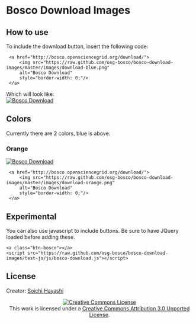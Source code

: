 Bosco Download Images
=====================


## How to use
To include the download button, insert the following code:

     <a href="http://bosco.opensciencegrid.org/download/">
         <img src="https://raw.github.com/osg-bosco/bosco-download-images/master/images/download-blue.png" 
         alt="Bosco Download"
         style="border-width: 0;"/>
     </a>

Which will look like: <br />
<a href="http://bosco.opensciencegrid.org/download/">
         <img src="https://raw.github.com/osg-bosco/bosco-download-images/master/images/download-blue.png" 
         alt="Bosco Download"
         style="border-width: 0;"/>
     </a>


## Colors
Currently there are 2 colors, blue is above:

### Orange
<a href="http://bosco.opensciencegrid.org/download/">
         <img src="https://raw.github.com/osg-bosco/bosco-download-images/master/images/download-orange.png" 
         alt="Bosco Download"
         style="border-width: 0;"/>
     </a>
     

     <a href="http://bosco.opensciencegrid.org/download/">
         <img src="https://raw.github.com/osg-bosco/bosco-download-images/master/images/download-orange.png" 
         alt="Bosco Download"
         style="border-width: 0;"/>
     </a>   


## Experimental
You can also use javascript to include buttons.  Be sure to have JQuery loaded before adding these.

    <a class="btn-bosco"></a>
    <script src="https://raw.github.com/osg-bosco/bosco-download-images/test-js/js/bosco-download.js"></script>
   

## License
Creator: [Soichi Hayashi](https://github.com/soichih)
<center>
<a rel="license" href="http://creativecommons.org/licenses/by/3.0/deed.en_US"><img alt="Creative Commons License" style="border-width:0" src="http://i.creativecommons.org/l/by/3.0/88x31.png" /></a><br />This work is licensed under a <a rel="license" href="http://creativecommons.org/licenses/by/3.0/deed.en_US">Creative Commons Attribution 3.0 Unported License</a>.
</center>



